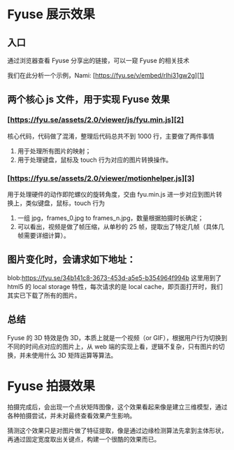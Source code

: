 # Fyuse 展示效果

## 入口
通过浏览器查看 Fyuse 分享出的链接，可以一窥 Fyuse 的相关技术

我们在此分析一个示例，Nami: [https://fyu.se/v/embed/rlhi31gw2g][1]

## 两个核心 js 文件，用于实现 Fyuse 效果

### [https://fyu.se/assets/2.0/viewer/js/fyu.min.js][2]
核心代码，代码做了混淆，整理后代码总共不到 1000 行，主要做了两件事情

1. 用于处理所有图片的映射；
2. 用于处理键盘，鼠标及 touch 行为对应的图片转换操作。

### [https://fyu.se/assets/2.0/viewer/motionhelper.js][3]
用于处理硬件的动作即陀螺仪的旋转角度，交由 fyu.min.js 进一步对应到图片转换上，类似键盘，鼠标，touch 行为

1. 一组 jpg，frames\_0.jpg to frames\_n.jpg，数量根据拍摄时长确定；
2. 可以看出，视频是做了帧压缩，从单秒的 25 帧，提取出了特定几帧（具体几帧需要详细计算）。

## 图片变化时，会请求如下地址：
blob:https://fyu.se/34b141c8-3673-453d-a5e5-b354964f994b
这里用到了 html5 的 local storage 特性，每次请求的是 local cache，即页面打开时，我们其实已下载了所有的图片。

## 总结
Fyuse 的 3D 特效是伪 3D，本质上就是一个视频（or GIF），根据用户行为切换到不同的时间点对应的图片上，从 web 端的实现上看，逻辑不复杂，只有图片的切换，并未使用什么 3D 矩阵运算等算法。

# Fyuse 拍摄效果
拍摄完成后，会出现一个点状矩阵图像，这个效果看起来像是建立三维模型，通过各种拍摄尝试，并未对最终查看效果产生影响。

猜测这个效果只是对图片做了特征提取，像是通过边缘检测算法先拿到主体形状，再通过固定宽度取出关键点，构建一个很酷的效果而已。

[1]:	https://fyu.se/v/embed/rlhi31gw2g
[2]:	https://fyu.se/assets/2.0/viewer/js/fyu.min.js
[3]:	https://fyu.se/assets/2.0/viewer/motionhelper.js